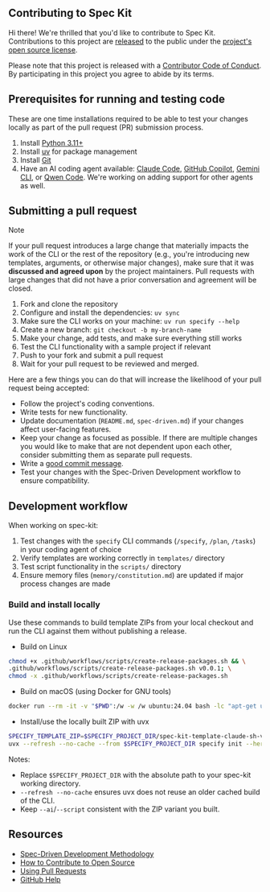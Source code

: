 ## Contributing to Spec Kit

Hi there! We're thrilled that you'd like to contribute to Spec Kit. Contributions to this project are [released](https://help.github.com/articles/github-terms-of-service/#6-contributions-under-repository-license) to the public under the [project's open source license](LICENSE).

Please note that this project is released with a [Contributor Code of Conduct](CODE_OF_CONDUCT.md). By participating in this project you agree to abide by its terms.

## Prerequisites for running and testing code

These are one time installations required to be able to test your changes locally as part of the pull request (PR) submission process.

1. Install [Python 3.11+](https://www.python.org/downloads/)
1. Install [uv](https://docs.astral.sh/uv/) for package management
1. Install [Git](https://git-scm.com/downloads)
1. Have an AI coding agent available: [Claude Code](https://www.anthropic.com/claude-code), [GitHub Copilot](https://code.visualstudio.com/), [Gemini CLI](https://github.com/google-gemini/gemini-cli), or [Qwen Code](https://github.com/QwenLM/qwen-code). We're working on adding support for other agents as well.

## Submitting a pull request

>[!NOTE]
>If your pull request introduces a large change that materially impacts the work of the CLI or the rest of the repository (e.g., you're introducing new templates, arguments, or otherwise major changes), make sure that it was **discussed and agreed upon** by the project maintainers. Pull requests with large changes that did not have a prior conversation and agreement will be closed.

1. Fork and clone the repository
1. Configure and install the dependencies: `uv sync`
1. Make sure the CLI works on your machine: `uv run specify --help`
1. Create a new branch: `git checkout -b my-branch-name`
1. Make your change, add tests, and make sure everything still works
1. Test the CLI functionality with a sample project if relevant
1. Push to your fork and submit a pull request
1. Wait for your pull request to be reviewed and merged.

Here are a few things you can do that will increase the likelihood of your pull request being accepted:

- Follow the project's coding conventions.
- Write tests for new functionality.
- Update documentation (`README.md`, `spec-driven.md`) if your changes affect user-facing features.
- Keep your change as focused as possible. If there are multiple changes you would like to make that are not dependent upon each other, consider submitting them as separate pull requests.
- Write a [good commit message](http://tbaggery.com/2008/04/19/a-note-about-git-commit-messages.html).
- Test your changes with the Spec-Driven Development workflow to ensure compatibility.

## Development workflow

When working on spec-kit:

1. Test changes with the `specify` CLI commands (`/specify`, `/plan`, `/tasks`) in your coding agent of choice
2. Verify templates are working correctly in `templates/` directory
3. Test script functionality in the `scripts/` directory
4. Ensure memory files (`memory/constitution.md`) are updated if major process changes are made

### Build and install locally

Use these commands to build template ZIPs from your local checkout and run the CLI against them without publishing a release.

- Build on Linux

```bash
chmod +x .github/workflows/scripts/create-release-packages.sh && \
.github/workflows/scripts/create-release-packages.sh v0.0.1; \
chmod -x .github/workflows/scripts/create-release-packages.sh
```

- Build on macOS (using Docker for GNU tools)

```bash
docker run --rm -it -v "$PWD":/w -w /w ubuntu:24.04 bash -lc "apt-get update && apt-get install -y zip && chmod +x .github/workflows/scripts/create-release-packages.sh && .github/workflows/scripts/create-release-packages.sh v0.0.1 && chmod -x .github/workflows/scripts/create-release-packages.sh"
```

- Install/use the locally built ZIP with uvx

```bash
SPECIFY_TEMPLATE_ZIP=$SPECIFY_PROJECT_DIR/spec-kit-template-claude-sh-v0.0.1.zip \
uvx --refresh --no-cache --from $SPECIFY_PROJECT_DIR specify init --here --ai claude --script sh --ignore-agent-tools
```

Notes:
- Replace `$SPECIFY_PROJECT_DIR` with the absolute path to your spec-kit working directory.
- `--refresh --no-cache` ensures uvx does not reuse an older cached build of the CLI.
- Keep `--ai`/`--script` consistent with the ZIP variant you built.

## Resources

- [Spec-Driven Development Methodology](./spec-driven.md)
- [How to Contribute to Open Source](https://opensource.guide/how-to-contribute/)
- [Using Pull Requests](https://help.github.com/articles/about-pull-requests/)
- [GitHub Help](https://help.github.com)
